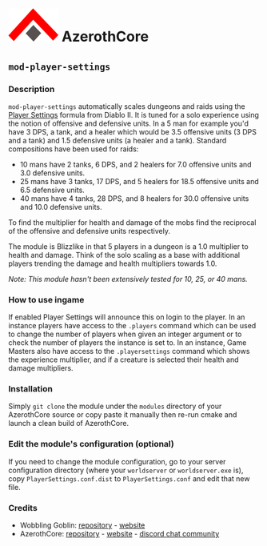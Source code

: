 # ![logo](https://raw.githubusercontent.com/azerothcore/azerothcore.github.io/master/images/logo-github.png) AzerothCore

## `mod-player-settings`

### Description
`mod-player-settings` automatically scales dungeons and raids using the [Player Settings](https://diablo2.diablowiki.net/Player_Settings) formula from Diablo II. It is tuned for a solo experience using the notion of offensive and defensive units. In a 5 man for example you'd have 3 DPS, a tank, and a healer which would be 3.5 offensive units (3 DPS and a tank) and 1.5 defensive units (a healer and a tank). Standard compositions have been used for raids:

* 10 mans have 2 tanks, 6 DPS, and 2 healers for 7.0 offensive units and 3.0 defensive units.
* 25 mans have 3 tanks, 17 DPS, and 5 healers for 18.5 offensive units and 6.5 defensive units.
* 40 mans have 4 tanks, 28 DPS, and 8 healers for 30.0 offensive units and 10.0 defensive units.

To find the multiplier for health and damage of the mobs find the reciprocal of the offensive and defensive units respectively.

The module is Blizzlike in that 5 players in a dungeon is a 1.0 multiplier to health and damage. Think of the solo scaling as a base with additional players trending the damage and health multipliers towards 1.0.

*Note: This module hasn't been extensively tested for 10, 25, or 40 mans.*

### How to use ingame
If enabled Player Settings will announce this on login to the player. In an instance players have access to the `.players` command which can be used to change the number of players when given an integer argument or to check the number of players the instance is set to. In an instance, Game Masters also have access to the `.playersettings` command which shows the experience multiplier, and if a creature is selected their health and damage multipliers.

### Installation
Simply `git clone` the module under the `modules` directory of your AzerothCore source or copy paste it manually then re-run cmake and launch a clean build of AzerothCore.

### Edit the module's configuration (optional)
If you need to change the module configuration, go to your server configuration directory (where your `worldserver` or `worldserver.exe` is), copy `PlayerSettings.conf.dist` to `PlayerSettings.conf` and edit that new file.

### Credits
* Wobbling Goblin: [repository](https://github.com/wobgob) - [website](https://wobgob.com)
* AzerothCore: [repository](https://github.com/azerothcore) - [website](http://azerothcore.org/) - [discord chat community](https://discord.gg/PaqQRkd)
